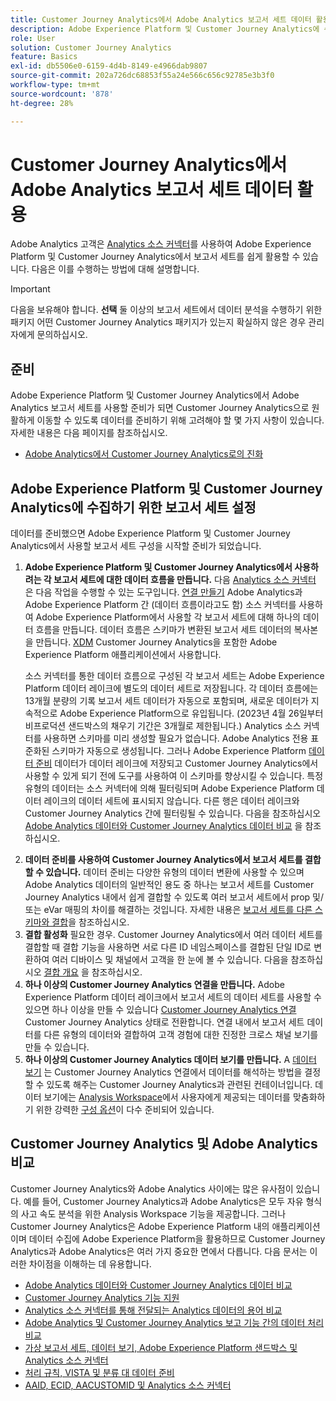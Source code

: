 ```yaml
---
title: Customer Journey Analytics에서 Adobe Analytics 보고서 세트 데이터 활용
description: Adobe Experience Platform 및 Customer Journey Analytics에 수집하기 위한 Adobe Analytics 보고서 세트를 구성하는 방법
role: User
solution: Customer Journey Analytics
feature: Basics
exl-id: db5506e0-6159-4d4b-8149-e4966dab9807
source-git-commit: 202a726dc68853f55a24e566c656c92785e3b3f0
workflow-type: tm+mt
source-wordcount: '878'
ht-degree: 28%

---
```


# Customer Journey Analytics에서 Adobe Analytics 보고서 세트 데이터 활용

Adobe Analytics 고객은 [Analytics 소스 커넥터](https://experienceleague.adobe.com/docs/experience-platform/sources/connectors/adobe-applications/analytics.html?lang=ko)를 사용하여 Adobe Experience Platform 및 Customer Journey Analytics에서 보고서 세트를 쉽게 활용할 수 있습니다. 다음은 이를 수행하는 방법에 대해 설명합니다.

>[!IMPORTANT]
>
>다음을 보유해야 합니다. **선택** 둘 이상의 보고서 세트에서 데이터 분석을 수행하기 위한 패키지 어떤 Customer Journey Analytics 패키지가 있는지 확실하지 않은 경우 관리자에게 문의하십시오&#x200B;.

## 준비

Adobe Experience Platform 및 Customer Journey Analytics에서 Adobe Analytics 보고서 세트를 사용할 준비가 되면 Customer Journey Analytics으로 원활하게 이동할 수 있도록 데이터를 준비하기 위해 고려해야 할 몇 가지 사항이 있습니다. 자세한 내용은 다음 페이지를 참조하십시오.

* [Adobe Analytics에서 Customer Journey Analytics로의 진화](/help/getting-started/aa-to-cja.md)

## Adobe Experience Platform 및 Customer Journey Analytics에 수집하기 위한 보고서 세트 설정

데이터를 준비했으면 Adobe Experience Platform 및 Customer Journey Analytics에서 사용할 보고서 세트 구성을 시작할 준비가 되었습니다.

1. **Adobe Experience Platform 및 Customer Journey Analytics에서 사용하려는 각 보고서 세트에 대한 데이터 흐름을 만듭니다.** 다음 [Analytics 소스 커넥터](https://experienceleague.adobe.com/docs/experience-platform/sources/connectors/adobe-applications/analytics.html?lang=ko) 은 다음 작업을 수행할 수 있는 도구입니다. [연결 만들기](/help/connections/create-connection.md) Adobe Analytics과 Adobe Experience Platform 간 (데이터 흐름이라고도 함) 소스 커넥터를 사용하여 Adobe Experience Platform에서 사용할 각 보고서 세트에 대해 하나의 데이터 흐름을 만듭니다. 데이터 흐름은 스키마가 변환된 보고서 세트 데이터의 복사본을 만듭니다.  [XDM](https://experienceleague.adobe.com/docs/platform-learn/tutorials/schemas/schemas-and-experience-data-model.html?lang=ko) Customer Journey Analytics을 포함한 Adobe Experience Platform 애플리케이션에서 사용합니다.<p>소스 커넥터를 통한 데이터 흐름으로 구성된 각 보고서 세트는 Adobe Experience Platform 데이터 레이크에 별도의 데이터 세트로 저장됩니다. 각 데이터 흐름에는 13개월 분량의 기록 보고서 세트 데이터가 자동으로 포함되며, 새로운 데이터가 지속적으로 Adobe Experience Platform으로 유입됩니다. (2023년 4월 26일부터 비프로덕션 샌드박스의 채우기 기간은 3개월로 제한됩니다.) Analytics 소스 커넥터를 사용하면 스키마를 미리 생성할 필요가 없습니다. Adobe Analytics 전용 표준화된 스키마가 자동으로 생성됩니다. 그러나 Adobe Experience Platform [데이터 준비](https://experienceleague.adobe.com/docs/experience-platform/data-prep/home.html?lang=ko) 데이터가 데이터 레이크에 저장되고 Customer Journey Analytics에서 사용할 수 있게 되기 전에 도구를 사용하여 이 스키마를 향상시킬 수 있습니다. 특정 유형의 데이터는 소스 커넥터에 의해 필터링되며 Adobe Experience Platform 데이터 레이크의 데이터 세트에 표시되지 않습니다. 다른 행은 데이터 레이크와 Customer Journey Analytics 간에 필터링될 수 있습니다. 다음을 참조하십시오 [Adobe Analytics 데이터와 Customer Journey Analytics 데이터 비교](/help/troubleshooting/compare.md) 을 참조하십시오.
1. **데이터 준비를 사용하여 Customer Journey Analytics에서 보고서 세트를 결합할 수 있습니다.** 데이터 준비는 다양한 유형의 데이터 변환에 사용할 수 있으며 Adobe Analytics 데이터의 일반적인 용도 중 하나는 보고서 세트를 Customer Journey Analytics 내에서 쉽게 결합할 수 있도록 여러 보고서 세트에서 prop 및/또는 eVar 매핑의 차이를 해결하는 것입니다. 자세한 내용은 [보고서 세트를 다른 스키마와 결합](/help/use-cases/aa-data/combine-report-suites.md)을 참조하십시오.
1. **결합 활성화** 필요한 경우. Customer Journey Analytics에서 여러 데이터 세트를 결합할 때 결합 기능을 사용하면 서로 다른 ID 네임스페이스를 결합된 단일 ID로 변환하여 여러 디바이스 및 채널에서 고객을 한 눈에 볼 수 있습니다. 다음을 참조하십시오 [결합 개요](../../stitching/overview.md) 을 참조하십시오.
1. **하나 이상의 Customer Journey Analytics 연결을 만듭니다.** Adobe Experience Platform 데이터 레이크에서 보고서 세트의 데이터 세트를 사용할 수 있으면 하나 이상을 만들 수 있습니다 [Customer Journey Analytics 연결](/help/connections/overview.md) Customer Journey Analytics 상태로 전환합니다. 연결 내에서 보고서 세트 데이터를 다른 유형의 데이터와 결합하여 고객 경험에 대한 진정한 크로스 채널 보기를 만들 수 있습니다.
1. **하나 이상의 Customer Journey Analytics 데이터 보기를 만듭니다.** A [데이터 보기](/help/data-views/data-views.md) 는 Customer Journey Analytics 연결에서 데이터를 해석하는 방법을 결정할 수 있도록 해주는 Customer Journey Analytics과 관련된 컨테이너입니다. 데이터 보기에는 [Analysis Workspace](/help/analysis-workspace/home.md)에서 사용자에게 제공되는 데이터를 맞춤화하기 위한 강력한 [구성 옵션](/help/data-views/create-dataview.md)이 다수 준비되어 있습니다.

## Customer Journey Analytics 및 Adobe Analytics 비교

Customer Journey Analytics와 Adobe Analytics 사이에는 많은 유사점이 있습니다. 예를 들어, Customer Journey Analytics과 Adobe Analytics은 모두 자유 형식의 사고 속도 분석을 위한 Analysis Workspace 기능을 제공합니다. 그러나 Customer Journey Analytics은 Adobe Experience Platform 내의 애플리케이션이며 데이터 수집에 Adobe Experience Platform을 활용하므로 Customer Journey Analytics과 Adobe Analytics은 여러 가지 중요한 면에서 다릅니다. 다음 문서는 이러한 차이점을 이해하는 데 유용합니다.

* [Adobe Analytics 데이터와 Customer Journey Analytics 데이터 비교](/help/troubleshooting/compare.md)
* [Customer Journey Analytics 기능 지원](/help/getting-started/aa-vs-cja/cja-aa.md)
* [Analytics 소스 커넥터를 통해 전달되는 Analytics 데이터의 용어 비교](/help/getting-started/aa-vs-cja/terminology.md)
* [Adobe Analytics 및 Customer Journey Analytics 보고 기능 간의 데이터 처리 비교](/help/getting-started/aa-vs-cja/data-processing-comparisons.md)
* [가상 보고서 세트, 데이터 보기, Adobe Experience Platform 샌드박스 및 Analytics 소스 커넥터](/help/getting-started/aa-vs-cja/vrs-dataview-sandbox-adc.md)
* [처리 규칙, VISTA 및 분류 대 데이터 준비](/help/getting-started/aa-vs-cja/pr-vista-dataprep.md)
* [AAID, ECID, AACUSTOMID 및 Analytics 소스 커넥터](/help/getting-started/aa-vs-cja/aaid-ecid-adc.md)
